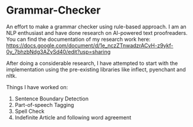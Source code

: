 # Grammar-Checker
An effort to make a grammar checker using rule-based approach. I am an NLP enthusiast and have done research on AI-powered text proofreaders. You can find the documentation of my research work here: https://docs.google.com/document/d/1e_nczZTnwadzrACvH-z9ykf-0y_7bhzbNdg3AZySd40/edit?usp=sharing 

After doing a considerable research, I have attempted to start with the implementation using the pre-existing libraries like inflect, pyenchant and nltk.

Things I have worked on:
1. Sentence Boundary Detection
2. Part-of-speech Tagging
3. Spell Check
4. Indefinite Article and following word agreement
